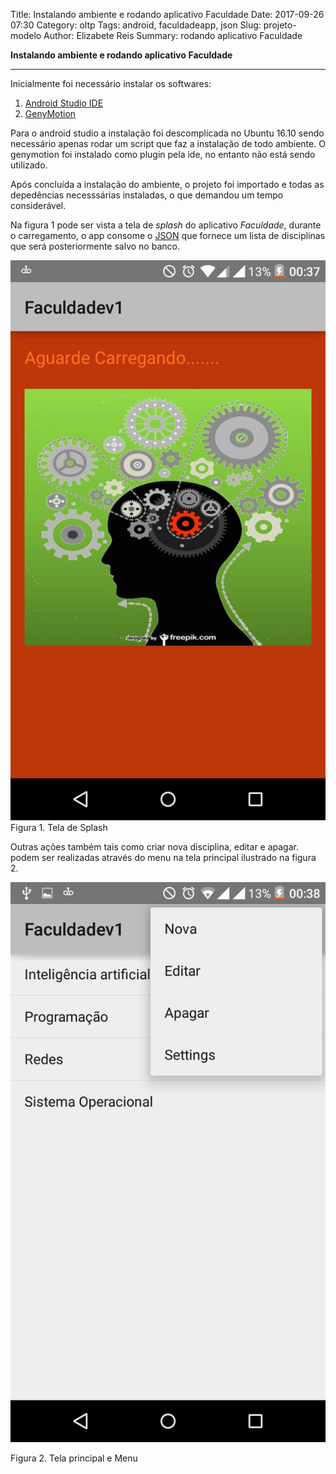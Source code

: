Title: Instalando ambiente e rodando aplicativo Faculdade
Date: 2017-09-26 07:30
Category: oltp
Tags: android, faculdadeapp, json
Slug: projeto-modelo
Author: Elizabete Reis
Summary: rodando aplicativo Faculdade

**Instalando ambiente e rodando aplicativo Faculdade**


----------
Inicialmente foi necessário instalar os softwares:

 1. [Android Studio IDE](https://www.google.com.br/url?sa=t&rct=j&q=&esrc=s&source=web&cd=1&cad=rja&uact=8&ved=0ahUKEwjVqYe9sr_WAhXFQ5AKHWMYDwsQFggnMAA&url=https://developer.android.com/studio/index.html?hl=pt-br&usg=AFQjCNF8PxvEsM6EHrskydLGaLtNCh8L6A)
 2. [GenyMotion](https://www.google.com.br/url?sa=t&rct=j&q=&esrc=s&source=web&cd=1&cad=rja&uact=8&ved=0ahUKEwj42MbKsr_WAhWHk5AKHboiBwQQFggnMAA&url=https://www.genymotion.com/&usg=AFQjCNFe_83y8u2kkTCsdtEigYhL4Wskrw)

Para o android studio a instalação foi descomplicada no Ubuntu 16.10 sendo necessário apenas rodar um script que faz a instalação de todo ambiente. O genymotion foi instalado como plugin pela ide, no entanto não está sendo utilizado. 

Após concluída a instalação do ambiente, o projeto foi importado e todas as depedências necesssárias instaladas, o que demandou um tempo considerável. 

Na figura 1 pode ser vista a tela de *splash* do aplicativo *Faculdade*, durante o carregamento, o app consome o [JSON](http://www.ictios.com.br/emjorge/appfaculdade/index1.php) que fornece um lista de disciplinas que será posteriormente salvo no banco.

![Splash](images/splash.jpg)
Figura 1. Tela de Splash 

Outras ações também tais como criar nova disciplina, editar e apagar.  podem ser realizadas através do menu na tela principal ilustrado na figura 2.

![tela principal](images/telaprincipal.jpg)

Figura 2. Tela principal e Menu
